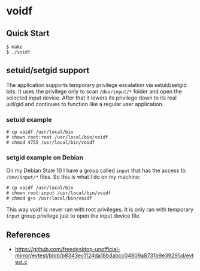 # voidf

## Quick Start

```console
$ make
$ ./voidf
```

## setuid/setgid support

The application supports temporary privilege escalation via setuid/setgid bits. It uses the privilege only to scan `/dev/input/*` folder and open the selected input device. After that it lowers its privilege down to its real uid/gid and continues to function like a regular user application.

### setuid example

```
# cp voidf /usr/local/bin
# chown root:root /usr/local/bin/voidf
# chmod 4755 /usr/local/bin/voidf
```

### setgid example on Debian

On my Debian Stale 10 I have a group called `input` that has the access to `/dev/input/*` files. So this is what I do on my machine:

```
# cp voidf /usr/local/bin
# chown root:input /usr/local/bin/voidf
# chmod g+s /usr/local/bin/voidf
```

This way voidf is never ran with root privileges. It is only ran with temporary `input` group privilege just to open the input device file.

## References

- https://github.com/freedesktop-unofficial-mirror/evtest/blob/b8343ec1124da18bdabcc04809a8731b9e39295d/evtest.c
